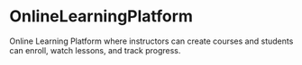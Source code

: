 # OnlineLearningPlatform
Online Learning Platform where instructors can create courses and students can enroll, watch lessons, and track progress.
